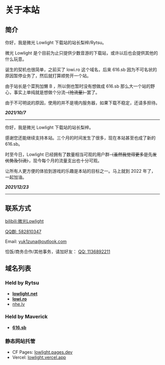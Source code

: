 # 关于本站

## 简介

你好，我是微光 Lowlight 下载站的站长梨梓/Rytsu。

微光 Lowlight 是个目前为止只提供少数音游的下载站，或许以后也会提供其他的什么玩意。

诞生的契机也很简单，之前买了 lowi.ro 这个域名，后来 616.sb 因为不可名状的原因暂停业务了，然后就打算顺势开一个站。

由于站长是个菜狗加懒 B ，所以倒也暂时没有想做成 616.sb 那么大一个站的野心，事实上单纯就是想做个分流~~（抢流量）~~罢了。

由于不可明说的原因，使用的并不是境内服务器，如果下载不稳定，还请多担待。

***2021/10/7***

-----

你好，我是微光 Lowlight 下载站的站长梨梓。

感谢您还能继续支持本站。三个月的时间发生了很多，现在本站甚至也成了新的 616.sb。

时至今日，Lowlight 已经拥有了数量相当可观的用户群~~（虽然我觉得更多是先发优势及引流）~~，现今每个月的流量支出也十分可观。

让所有人更方便的体验到游戏的乐趣是本站的目标之一。马上就到 2022 年了，一起加油。

***2021/12/23***

<!-- #1

在这个世界上，人和人的差距可能比人和🐖都大。我的技术水平可能没有那么好，但我一定会尽力而为。很多时候并不是说「我尽力了」就能为自己的失误和不足开脱，但我希望我能够继续这样努力下去。

相对于国内大多数 CS 专业的大学生而言，我的技术能力实在是烂的扣脚，说实话还是有点自卑的……我也希望能在自己那些不擅长的领域继续挑战，Lowlight 可能就是这样一块试验田，上面堆满了自己到处搜刮的轮子和蹩脚的发明。

不知道 Lowlight 还能这样继续贴本运营下去多久，可能永远不会盈利（当然也不会指望有盈利）。如果有一天这个项目真的无法持续下去了，我希望有人能够完善本站的框架继续运营下去。

这一段话就注释掉吧，虽然如此，还是希望有一天能够有除我以外的其他人看见这段话。

***2021/12/28***

-->

-----

<!-- #2

昨天又一如既往的熬夜了。熬夜的后果就是差点没更新上 Arcaea。最后还是柑爷给我救场，不然按我一觉睡到下午两点的尿性，估计玩家都气炸了。

上次亚服 PJSK 的事情也是，因为自己忘了看邮件，没更新亚服，导致耽误了许多玩家进去打活动；幸好，万一碰到冲榜的没顺利更新，我估计就喜提上墙了。我可不想我和这个站出现在 QQ 空间某些大手子的表人动态里。

谨记自己的责任，不要再睡懒觉了。

快考研了，还睡懒觉估计我自己都看不起自己。

***2022/02/18***

-->

## 联系方式

[bilibili:微光Lowlight](https://space.bilibili.com/319171871)

[QQ群: 582810347](https://jq.qq.com/?_wv=1027&k=WAZFYeVn)

Email: yuk1zuna@outlook.com

恰饭/商务合作/其他事务，请加好友： [QQ: 1136892211](tencent://message/?uin=1136892211)

## 域名列表

### Held by Rytsu

- **[lowlight.net](https://lowlight.net)**
- **[lowi.ro](https://lowi.ro)**
- [nhe.lv](https://nhe.lv)

### Held by Maverick

- **[616.sb](https://616.sb)**

### 静态网站托管

- CF Pages: [lowlight.pages.dev](https://lowlight.pages.dev)
- Vercel: [lowlight.vercel.app](https://lowlight.vercel.app)
